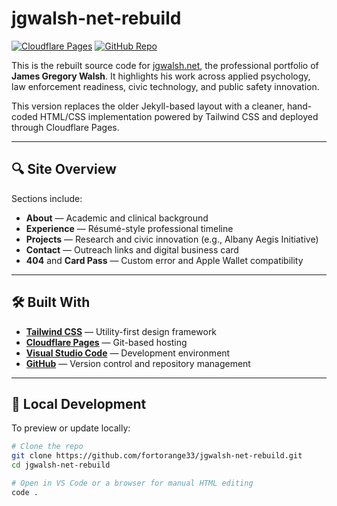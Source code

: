# jgwalsh-net-rebuild

[![Cloudflare Pages](https://img.shields.io/badge/Cloudflare-Pages-live-success?logo=cloudflare&style=flat-square)](https://jgwalsh.net)
[![GitHub Repo](https://img.shields.io/badge/Source-GitHub-black?logo=github&style=flat-square)](https://github.com/fortorange33/jgwalsh-net-rebuild)

This is the rebuilt source code for [jgwalsh.net](https://jgwalsh.net), the professional portfolio of **James Gregory Walsh**. It highlights his work across applied psychology, law enforcement readiness, civic technology, and public safety innovation.

This version replaces the older Jekyll-based layout with a cleaner, hand-coded HTML/CSS implementation powered by Tailwind CSS and deployed through Cloudflare Pages.

---

## 🔍 Site Overview

Sections include:

- **About** — Academic and clinical background
- **Experience** — Résumé-style professional timeline
- **Projects** — Research and civic innovation (e.g., Albany Aegis Initiative)
- **Contact** — Outreach links and digital business card
- **404** and **Card Pass** — Custom error and Apple Wallet compatibility

---

## 🛠 Built With

- **[Tailwind CSS](https://tailwindcss.com/)** — Utility-first design framework
- **[Cloudflare Pages](https://pages.cloudflare.com/)** — Git-based hosting
- **[Visual Studio Code](https://code.visualstudio.com/)** — Development environment
- **[GitHub](https://github.com/fortorange33)** — Version control and repository management

---

## 🚀 Local Development

To preview or update locally:

```bash
# Clone the repo
git clone https://github.com/fortorange33/jgwalsh-net-rebuild.git
cd jgwalsh-net-rebuild

# Open in VS Code or a browser for manual HTML editing
code .
